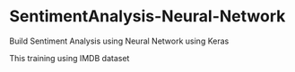 # SentimentAnalysis-Neural-Network
Build Sentiment Analysis using Neural Network using Keras

This training using IMDB dataset
